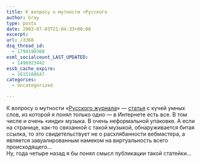 ```yaml
---
title: К вопросу о мутности «Русского
author: Gray
type: posts
date: 2003-07-03T21:04:33+00:00
excerpt:
url: /3360
dsq_thread_id:
  - 1794190368
esml_socialcount_LAST_UPDATED:
  - 1496923442
essb_cache_expire:
  - 1615188647
categories:
  - Uncategorized

---
```








К вопросу о мутности &#171;<a href="http://www.russ.ru/" target="_blank">Русского журнала</a>&#187; &#8212; <a href="http://www.russ.ru/netcult/20030703.html" target="_blank">статья</a> с кучей умных слов, из которой я понял только одно &#8212; в Интернете есть все. В том числе и очень &#171;инди&#187; музыка. В очень неформальной упаковке. А если на странице, как-то связанной с такой музыкой, обнаруживается битая ссылка, то это свидетельствует не о расхлябанности вебмастера, а является завуалированным намеком на виртуальность всего происходящего&#8230;  
Ну, года четыре назад я бы понял смысл публикации такой статейки&#8230;